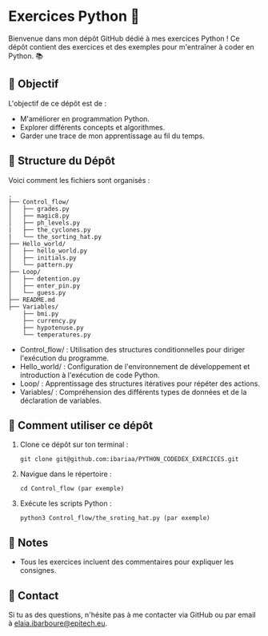 # Exercices Python 🐍

Bienvenue dans mon dépôt GitHub dédié à mes exercices Python ! Ce dépôt contient des exercices et des exemples pour m'entraîner à coder en Python. 📚

## 🎯 Objectif

L'objectif de ce dépôt est de :
- M'améliorer en programmation Python.
- Explorer différents concepts et algorithmes.
- Garder une trace de mon apprentissage au fil du temps.

## 📂 Structure du Dépôt

Voici comment les fichiers sont organisés :

```
.
├── Control_flow/
│   ├── grades.py
│   ├── magic8.py
│   ├── ph_levels.py
|   ├── the_cyclones.py
|   └── the_sorting_hat.py
├── Hello_world/
│   ├── hello_world.py
│   ├── initials.py
│   └── pattern.py
├── Loop/
│   ├── detention.py
│   ├── enter_pin.py
│   └── guess.py
├── README.md
├── Variables/
    ├── bmi.py
    ├── currency.py
    ├── hypotenuse.py
    └── temperatures.py
```

- Control_flow/ : Utilisation des structures conditionnelles pour diriger l'exécution du programme.
- Hello_world/ : Configuration de l'environnement de développement et introduction à l'exécution de code Python.
- Loop/ : Apprentissage des structures itératives pour répéter des actions.
- Variables/ : Compréhension des différents types de données et de la déclaration de variables.


## 🚀 Comment utiliser ce dépôt

1. Clone ce dépôt sur ton terminal :
   ```
   git clone git@github.com:ibariaa/PYTHON_CODEDEX_EXERCICES.git
   ```
3. Navigue dans le répertoire :
   ```
   cd Control_flow (par exemple)
   ```
5. Exécute les scripts Python :
   ```
   python3 Control_flow/the_sroting_hat.py (par exemple)
    ```
## 📌 Notes

- Tous les exercices incluent des commentaires pour expliquer les consignes.

## 📧 Contact

Si tu as des questions, n'hésite pas à me contacter via GitHub ou par email à elaia.ibarboure@epitech.eu.

